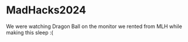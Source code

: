 # MadHacks2024
We were watching Dragon Ball on the monitor we rented from MLH while making this
sleep :(
